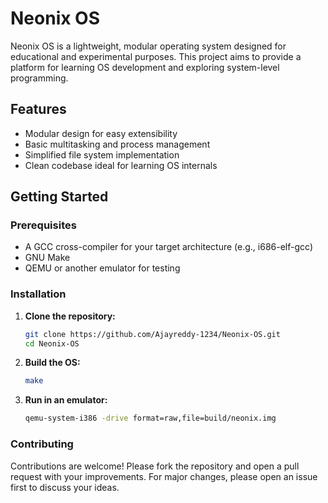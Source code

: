 # Neonix OS

Neonix OS is a lightweight, modular operating system designed for educational and experimental purposes. This project aims to provide a platform for learning OS development and exploring system-level programming.

## Features

- Modular design for easy extensibility
- Basic multitasking and process management
- Simplified file system implementation
- Clean codebase ideal for learning OS internals

## Getting Started

### Prerequisites

- A GCC cross-compiler for your target architecture (e.g., i686-elf-gcc)
- GNU Make
- QEMU or another emulator for testing

### Installation

1. **Clone the repository:**
   ```bash
   git clone https://github.com/Ajayreddy-1234/Neonix-OS.git
   cd Neonix-OS
2. **Build the OS:**
   ```bash
   make
   ```
3. **Run in an emulator:**
   ```bash
   qemu-system-i386 -drive format=raw,file=build/neonix.img
   ```
### Contributing

Contributions are welcome! Please fork the repository and open a pull request with your improvements. For major changes, please open an issue first to discuss your ideas.
